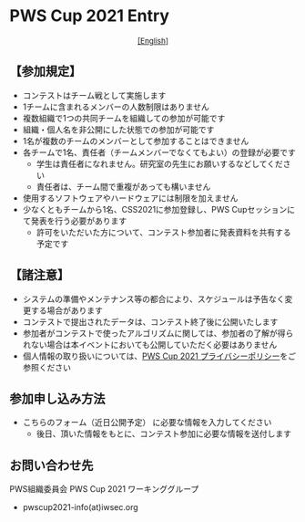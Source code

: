 # PWS Cup 2021 Entry

<div style="text-align: center;">
 <font size="2">
  <a href="./entry_e.html">[English]</a>
 </font>
</div>

## 【参加規定】

- コンテストはチーム戦として実施します
- 1チームに含まれるメンバーの人数制限はありません
- 複数組織で1つの共同チームを組織しての参加が可能です
- 組織・個人名を非公開にした状態での参加が可能です
- 1名が複数のチームのメンバーとして参加することはできません
- 各チームで1名、責任者（チームメンバーでなくてもよい）の登録が必要です
    - 学生は責任者になれません。研究室の先生にお願いするなどしてください
    - 責任者は、チーム間で重複があっても構いません
- 使用するソフトウェアやハードウェアには制限を加えません
- 少なくともチームから1名、CSS2021に参加登録し、PWS Cupセッションにて発表を行う必要があります
    - 許可をいただいた方について、コンテスト参加者に発表資料を共有する予定です 

## 【諸注意】
- システムの準備やメンテナンス等の都合により、スケジュールは予告なく変更する場合があります
- コンテストで提出されたデータは、コンテスト終了後に公開いたします
- 参加者がコンテストで使ったアルゴリズムに関しては、参加者の了解が得られない場合は本イベントにおいても公開していただく必要はありません 
- 個人情報の取り扱いについては、[PWS Cup 2021 プライバシーポリシー](./privacy_policy.html)をご参照ください


## 参加申し込み方法
- こちらのフォーム（近日公開予定） に必要な情報を入力してください
    - 後日、頂いた情報をもとに、コンテスト参加に必要な情報を送付します

## お問い合わせ先
PWS組織委員会 PWS Cup 2021 ワーキンググループ

  - pwscup2021-info(at)iwsec.org
